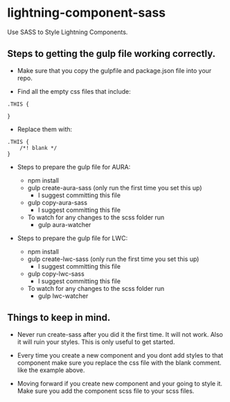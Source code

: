 # lightning-component-sass
Use SASS to Style Lightning Components.

## Steps to getting the gulp file working correctly.

- Make sure that you copy the gulpfile and package.json file into your repo.

- Find all the empty css files that include:
```
.THIS {

}
```
- Replace them with:
```
.THIS {
    /*! blank */
}
```


- Steps to prepare the gulp file for AURA:
  - npm install
  - gulp create-aura-sass (only run the first time you set this up)
    - I suggest committing this file
  - gulp copy-aura-sass
    - I suggest committing this file
  - To watch for any changes to the scss folder run
    - gulp aura-watcher


- Steps to prepare the gulp file for LWC:
  - npm install
  - gulp create-lwc-sass (only run the first time you set this up)
    - I suggest committing this file
  - gulp copy-lwc-sass
    - I suggest committing this file
  - To watch for any changes to the scss folder run
    - gulp lwc-watcher



## Things to keep in mind.

- Never run create-sass after you did it the first time. It will not work. Also it will ruin your styles. This is only useful to get started.

- Every time you create a new component and you dont add styles to that component make sure you replace the css file with the blank comment. like the example above.

- Moving forward if you create new component and your going to style it. Make sure you add the component scss file to your scss files.
